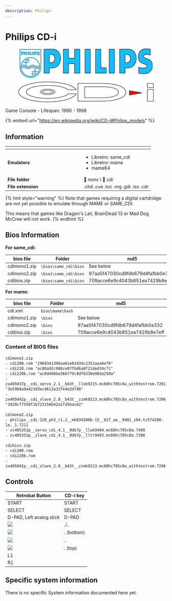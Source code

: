 ```yaml
---
description: Philips
---
```


# Philips CD-i

<div align="left">

<figure><img src="https://raw.githubusercontent.com/fabricecaruso/es-theme-carbon/52ff37c9e265587d006945a2ba695b5a962b3a3d/art/logos/cdi.svg" alt=""><figcaption></figcaption></figure>

</div>

Game Console - Lifespan: 1990 - 1998

{% embed url="https://en.wikipedia.org/wiki/CD-i#Philips_models" %}

## Information

<table data-header-hidden><thead><tr><th width="224"></th><th></th></tr></thead><tbody><tr><td><strong>Emulators</strong></td><td><ul><li>Libretro: same_cdi</li><li>Libretro: mame</li><li>mame64</li></ul></td></tr><tr><td><strong>File folder</strong></td><td><span data-gb-custom-inline data-tag="emoji" data-code="1f4c2">📂</span> roms \ <span data-gb-custom-inline data-tag="emoji" data-code="1f4c2">📂</span> cdi</td></tr><tr><td><strong>File extension</strong></td><td>.chd .cue .toc .nrg .gdi .iso .cdr</td></tr></tbody></table>

{% hint style="warning" %}
Note that games requiring a digital cartdridge are not yet possible to emulate through MAME or SAME\_CDI.

This means that games like Dragon's Lair, BrainDead 13 or Mad Dog McCree will not work.
{% endhint %}

## Bios Information

**For same\_cdi:**

<table><thead><tr><th width="153">bios file</th><th width="248.33333333333331">Folder</th><th>md5</th></tr></thead><tbody><tr><td>cdimono1.zip</td><td><code>\bios\same_cdi\bios</code></td><td>See below</td></tr><tr><td>cdimono2.zip</td><td><code>\bios\same_cdi\bios</code></td><td>97aa5f47030cd9fdb679d4fafbb0e332</td></tr><tr><td>cdibios.zip</td><td><code>\bios\same_cdi\bios</code></td><td>709acce6e9c4043b851ea7429b8e7eff</td></tr></tbody></table>

**For mame:**

<table><thead><tr><th width="224">bios file</th><th width="179">Folder</th><th>md5</th></tr></thead><tbody><tr><td>cdi.xml</td><td><code>bios\mame\hash</code></td><td></td></tr><tr><td>cdimono1.zip</td><td><code>\bios</code></td><td>See below</td></tr><tr><td>cdimono2.zip</td><td><code>\bios</code></td><td>97aa5f47030cd9fdb679d4fafbb0e332</td></tr><tr><td>cdibios.zip</td><td><code>\bios</code></td><td>709acce6e9c4043b851ea7429b8e7eff</td></tr></tbody></table>

### Content of BIOS files

```
cdimono1.zip
- cdi200.rom "2969341396aa61e0143dc2351aaa6ef6"
- cdi220.rom "ac80a92c988ce07fbd6a8f21ded34cf1"
- cdi220b.rom "ac0d468be366779c9df633be98da250a"
- zx405037p__cdi_servo_2.1__b43t__llek9215.mc68hc705c8a_withtestrom.7201 "3e59b8a9a423d3ecd612a32fe4e2d748"
- zx405042p__cdi_slave_2.0__b43t__zzmk9213.mc68hc705c8a_withtestrom.7206 "3d20cf7550f1b723158b42a1fd5bac62"

cdimono2.zip
- philips__cdi-220_ph3_r1.2__mb834200b-15__02f_aa__9402_z04.tc574200-le._1.7211
- zc405351p__servo_cdi_4.1__0d67p__lluk9404.mc68hc705c8a.7490
- zc405352p__slave_cdi_4.1__0d67p__lltr9403.mc68hc705c8a.7206

cdibios.zip
- cdi200.rom
- cdi220b.rom
- zx405042p__cdi_slave_2.0__b43t__zzmk9213.mc68hc705c8a_withtestrom.7206
```

## Controls

| Retrobat Button                                | CD-i key   |
| ---------------------------------------------- | ---------- |
| START                                          | START      |
| SELECT                                         | SELECT     |
| D-PAD, Left analog stick                       | D-PAD      |
| ![](<../../../.gitbook/assets/image (43).png>) | ./..       |
| ![](<../../../.gitbook/assets/image (25).png>) | . (bottom) |
| ![](<../../../.gitbook/assets/image (11).png>) | ..         |
| ![](<../../../.gitbook/assets/image (45).png>) | . (top)    |
| L1                                             |            |
| R1                                             |            |

## Specific system information

There is no specific System information documented here yet.

